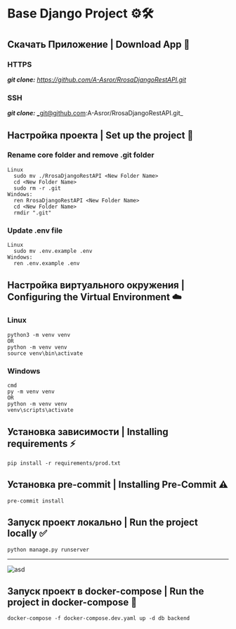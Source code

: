 # Base Django Project ⚙️🛠️

##  Скачать Приложение | Download App 📖
### **HTTPS**
_**git clone:**_ _https://github.com/A-Asror/RrosaDjangoRestAPI.git_

### **SSH**
_**git clone:**_ _git@github.com:A-Asror/RrosaDjangoRestAPI.git_

##  Настройка проекта | Set up the project 🔨
### **Rename core folder and remove .git folder**
```shell
Linux
  sudo mv ./RrosaDjangoRestAPI <New Folder Name>
  cd <New Folder Name>
  sudo rm -r .git
Windows:
  ren RrosaDjangoRestAPI <New Folder Name>
  cd <New Folder Name>
  rmdir ".git"
```
### **Update .env file**
```shell
Linux
  sudo mv .env.example .env
Windows:
  ren .env.example .env
```

##  Настройка виртуального окружения | Configuring the Virtual Environment ☁️
### **Linux**
```shell
python3 -m venv venv
OR
python -m venv venv
source venv\bin\activate
```
### **Windows**
```shell
cmd
py -m venv venv
OR
python -m venv venv
venv\scripts\activate
```

##  Установка зависимости | Installing requirements ⚡️
```shell
pip install -r requirements/prod.txt
```

##  Установка pre-commit | Installing Pre-Commit ⚠️️
```shell
pre-commit install
```

##  Запуск проект локально | Run the project locally ✅
``` shell
python manage.py runserver
```

---
![asd](https://d1.awsstatic.com/acs/characters/Logos/Docker-Logo_Horizontel_279x131.b8a5c41e56b77706656d61080f6a0217a3ba356d.png)
##  Запуск проект в docker-compose | Run the project in docker-compose 🐳
```shell
docker-compose -f docker-compose.dev.yaml up -d db backend
```
